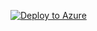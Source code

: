 [![Deploy to Azure](https://aka.ms/deploytoazurebutton)](https://portal.azure.com/#create/Microsoft.Template/uri/https://raw.githubusercontent.com/ashish993/EnterpriseRAGSolution/refs/heads/main/main.json)


